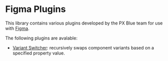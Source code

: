# Figma Plugins

This library contains various plugins developed by the PX Blue team for use with [Figma](https://www.figma.com/).

The following plugins are avalable:

-   [Variant Switcher](./variant-switcher/README.md): recursively swaps component variants based on a specified property value.
